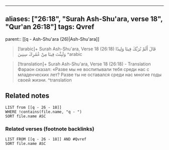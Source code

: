 
---
aliases: ["26:18", "Surah Ash-Shu'ara, verse 18", "Qur'an 26:18"]
tags: Qvref
---

parent:: [[q - Ash-Shu'ara (26)|Ash-Shu'ara]]

> [!arabic]+ Surah Ash-Shu'ara, Verse 18 (26:18)
> <span class="quran-arabic">قَالَ أَلَمْ نُرَبِّكَ فِينَا وَلِيدًا وَلَبِثْتَ فِينَا مِنْ عُمُرِكَ سِنِينَ</span>
^arabic

> [!translation]+ Surah Ash-Shu'ara, Verse 18 (26:18) - Translation
> Фараон сказал: «Разве мы не воспитывали тебя среди нас с младенческих лет? Разве ты не оставался среди нас многие годы своей жизни.
^translation



## Related notes
```dataview
LIST from [[q - 26 - 18]]
WHERE !contains(file.name, "q - ")
SORT file.name ASC
```

### Related verses (footnote backlinks)
```dataview
LIST FROM [[q - 26 - 18]] AND #Qvref
SORT file.name ASC
```

